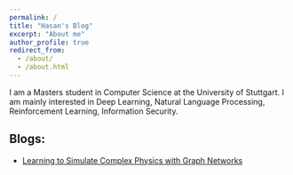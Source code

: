 ```yaml
---
permalink: /
title: "Hasan's Blog"
excerpt: "About me"
author_profile: true
redirect_from: 
  - /about/
  - /about.html
---
```


I am a Masters student in Computer Science at the University of Stuttgart. I am mainly interested in Deep Learning, Natural Language Processing, Reinforcement Learning, Information Security.

Blogs:
------
- [Learning to Simulate Complex Physics with Graph Networks](https://hasanevci.github.io/posts/2023/11/seminar-blog-post/)

